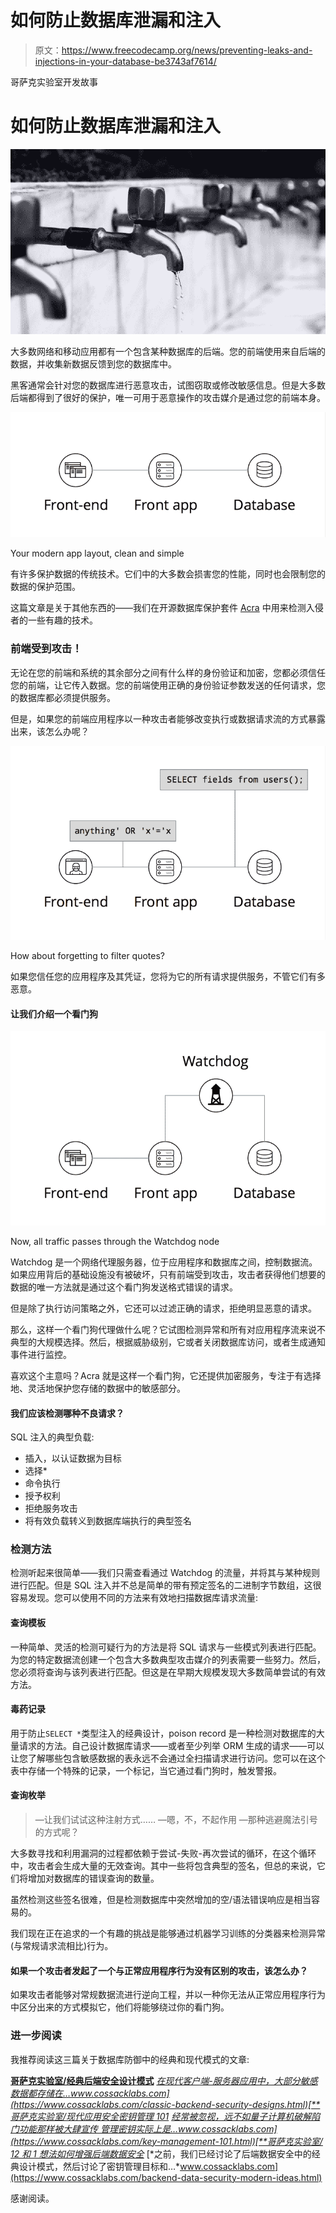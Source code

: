 # 如何防止数据库泄漏和注入

> 原文：<https://www.freecodecamp.org/news/preventing-leaks-and-injections-in-your-database-be3743af7614/>

哥萨克实验室开发故事

# 如何防止数据库泄漏和注入

![nuoAoZeGcfCohDY7q8yJplHHTVcxa6AKZSJG](img/b59eadb5a24dc7c47f18aa26c551437b.png)

大多数网络和移动应用都有一个包含某种数据库的后端。您的前端使用来自后端的数据，并收集新数据反馈到您的数据库中。

黑客通常会针对您的数据库进行恶意攻击，试图窃取或修改敏感信息。但是大多数后端都得到了很好的保护，唯一可用于恶意操作的攻击媒介是通过您的前端本身。

![BSMBLVpI4-zg7BBiojecfZUdWPiqzdU-ThI6](img/a3d0c92bb88209b8021ec5f02023e4b4.png)

Your modern app layout, clean and simple

有许多保护数据的传统技术。它们中的大多数会损害您的性能，同时也会限制您的数据的保护范围。

这篇文章是关于其他东西的——我们在开源数据库保护套件 [Acra](https://www.cossacklabs.com/acra/) 中用来检测入侵者的一些有趣的技术。

### 前端受到攻击！

无论在您的前端和系统的其余部分之间有什么样的身份验证和加密，您都必须信任您的前端，让它传入数据。您的前端使用正确的身份验证参数发送的任何请求，您的数据库都必须提供服务。

但是，如果您的前端应用程序以一种攻击者能够改变执行或数据请求流的方式暴露出来，该怎么办呢？

![TK2HFw3HHtNhZhyeMt40bYaN-ZfgfOiF-EgJ](img/de8b28b050f6b752ec22f87661afa65e.png)

How about forgetting to filter quotes?

如果您信任您的应用程序及其凭证，您将为它的所有请求提供服务，不管它们有多恶意。

#### 让我们介绍一个看门狗

![RPXZ25FiPppNgmfPdm8cEZeOxsjUtb5kVW4C](img/32eb4ce9f7f57ce0a47e6e15dbbc274d.png)

Now, all traffic passes through the Watchdog node

Watchdog 是一个网络代理服务器，位于应用程序和数据库之间，控制数据流。如果应用背后的基础设施没有被破坏，只有前端受到攻击，攻击者获得他们想要的数据的唯一方法就是通过这个看门狗发送格式错误的请求。

但是除了执行访问策略之外，它还可以过滤正确的请求，拒绝明显恶意的请求。

那么，这样一个看门狗代理做什么呢？它试图检测异常和所有对应用程序流来说不典型的大规模选择。然后，根据威胁级别，它或者关闭数据库访问，或者生成通知事件进行监控。

喜欢这个主意吗？Acra 就是这样一个看门狗，它还提供加密服务，专注于有选择地、灵活地保护您存储的数据中的敏感部分。

#### 我们应该检测哪种不良请求？

SQL 注入的典型负载:

*   插入，以认证数据为目标
*   选择*
*   命令执行
*   授予权利
*   拒绝服务攻击
*   将有效负载转义到数据库端执行的典型签名

### 检测方法

检测听起来很简单——我们只需查看通过 Watchdog 的流量，并将其与某种规则进行匹配。但是 SQL 注入并不总是简单的带有预定签名的二进制字节数组，这很容易发现。您可以使用不同的方法来有效地扫描数据库请求流量:

#### **查询模板**

一种简单、灵活的检测可疑行为的方法是将 SQL 请求与一些模式列表进行匹配。为您的特定数据流创建一个包含大多数典型攻击媒介的列表需要一些努力。然后，您必须将查询与该列表进行匹配。但这是在早期大规模发现大多数简单尝试的有效方法。

#### **毒药记录**

用于防止`SELECT *`类型注入的经典设计，poison record 是一种检测对数据库的大量请求的方法。自己设计数据库请求——或者至少列举 ORM 生成的请求——可以让您了解哪些包含敏感数据的表永远不会通过全扫描请求进行访问。您可以在这个表中存储一个特殊的记录，一个标记，当它通过看门狗时，触发警报。

#### **查询枚举**

> —让我们试试这种注射方式……
> —嗯，不，不起作用
> —那种逃避魔法引号的方式呢？

大多数寻找和利用漏洞的过程都依赖于尝试-失败-再次尝试的循环，在这个循环中，攻击者会生成大量的无效查询。其中一些将包含典型的签名，但总的来说，它们将增加对数据库的错误查询的数量。

虽然检测这些签名很难，但是检测数据库中突然增加的空/语法错误响应是相当容易的。

我们现在正在追求的一个有趣的挑战是能够通过机器学习训练的分类器来检测异常(与常规请求流相比)行为。

#### 如果一个**攻击者发起了一个与正常应用程序行为没有区别的攻击，该怎么办？**

如果攻击者能够对常规数据流进行逆向工程，并以一种你无法从正常应用程序行为中区分出来的方式模拟它，他们将能够绕过你的看门狗。

### 进一步阅读

我推荐阅读这三篇关于数据库防御中的经典和现代模式的文章:

[**哥萨克实验室/经典后端安全设计模式**](https://www.cossacklabs.com/classic-backend-security-designs.html)
[*在现代客户端-服务器应用中，大部分敏感数据都存储在…*www.cossacklabs.com](https://www.cossacklabs.com/classic-backend-security-designs.html)[**哥萨克实验室/现代应用安全密钥管理 101**](https://www.cossacklabs.com/key-management-101.html)
[*经常被忽视，远不如量子计算机破解陷门功能那样被大肆宣传 管理密钥实际上是…*www.cossacklabs.com](https://www.cossacklabs.com/key-management-101.html)[**哥萨克实验室/ 12 和 1 想法如何增强后端数据安全**](https://www.cossacklabs.com/backend-data-security-modern-ideas.html)
[*之前，我们已经讨论了后端数据安全中的经典设计模式，然后讨论了密钥管理目标和…*www.cossacklabs.com](https://www.cossacklabs.com/backend-data-security-modern-ideas.html)

感谢阅读。